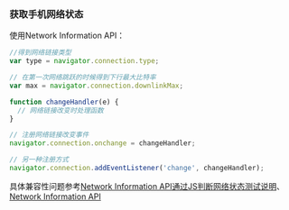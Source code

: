 ### 获取手机网络状态
使用Network Information API：
```javascript
//得到网络链接类型
var type = navigator.connection.type;

// 在第一次网络跳跃的时候得到下行最大比特率
var max = navigator.connection.downlinkMax;

function changeHandler(e) {  
  // 网络链接改变时处理函数
}

// 注册网络链接改变事件
navigator.connection.onchange = changeHandler;

// 另一种注册方式
navigator.connection.addEventListener('change', changeHandler);
```
具体兼容性问题参考[Network Information API通过JS判断网络状态测试说明](http://fe.sina.cn/2017/07/27/untitled-12/)、
[Network Information API](http://wicg.github.io/netinfo/#)